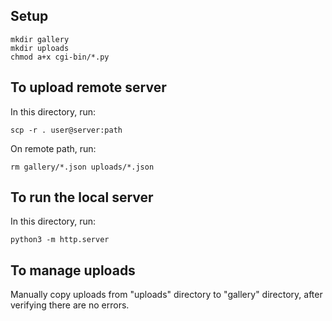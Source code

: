 ## Setup

	mkdir gallery
	mkdir uploads
	chmod a+x cgi-bin/*.py

## To upload remote server

In this directory, run:

	scp -r . user@server:path

On remote path, run:

	rm gallery/*.json uploads/*.json

## To run the local server

In this directory, run:

	python3 -m http.server

## To manage uploads

Manually copy uploads from "uploads" directory to "gallery" directory, after verifying there are no
errors.


